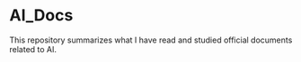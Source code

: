 # AI_Docs
This repository summarizes what I have read and studied official documents related to AI.
